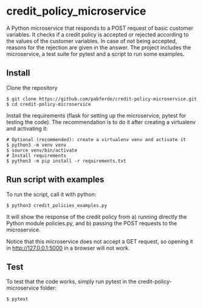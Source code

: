 # credit_policy_microservice
A Python microservice that responds to a POST request of basic customer variables.
It checks if a credit policy is accepted or rejected according to the values of the customer variables. In case of not being accepted, reasons for the rejection are given in the answer.
The project includes the microservice, a test suite for pytest and a script to run some examples.

## Install

Clone the repository
```
$ git clone https://github.com/pabferde/credit-policy-microservice.git
$ cd credit-policy-microservice
```

Install the requirements (flask for setting up the microservice, pytest for testing the code).
The recommendation is to do it after creating a virtualenv and activating it:
```
# Optional (recommended): create a virtualenv venv and activate it
$ python3 -m venv venv
$ source venv/bin/activate
# Install requirements
$ python3 -m pip install -r requirements.txt
```

## Run script with examples

To run the script, call it with python:
```
$ python3 credit_policies_examples.py
```
It will show the response of the credit policy from a) running directly the Python module policies.py, and b) passing the POST requests to the microservice.

Notice that this microservice does not accept a GET request, so opening it in http://127.0.0.1:5000 in a browser will not work.

## Test

To test that the code works, simply run pytest in the credit-policy-microservice folder:
```
$ pytest
```
